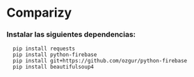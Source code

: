 # Comparizy
### Instalar las siguientes dependencias:
```
  pip install requests
  pip install python-firebase
  pip install git+https://github.com/ozgur/python-firebase
  pip install beautifulsoup4
```
